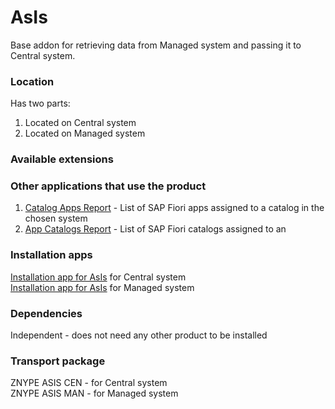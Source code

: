 # AsIs

Base addon for retrieving data from Managed system and passing it to Central system.

### Location
Has two parts:
1. Located on Central system
2. Located on Managed system

### Available extensions

### Other applications that use the product
1. [Catalog Apps Report](ca.md) - List of SAP Fiori apps assigned to a catalog in the chosen system
2. [App Catalogs Report](ac.md) - List of SAP Fiori catalogs assigned to an


### Installation apps
[Installation app for AsIs](in-asis-cen.md) for Central system<br>
[Installation app for AsIs](in-asis-man.md) for Managed system

### Dependencies
Independent - does not need any other product to be installed

### Transport package
ZNYPE ASIS CEN - for Central system<br>
ZNYPE ASIS MAN - for Managed system
